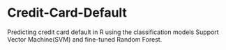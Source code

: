# Credit-Card-Default
Predicting credit card default in R using the classification models Support Vector Machine(SVM) and fine-tuned Random Forest.
